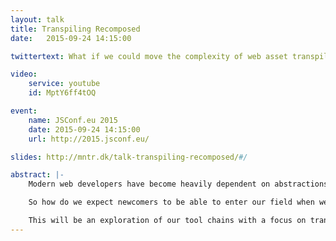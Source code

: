 ```yaml
---
layout: talk
title: Transpiling Recomposed
date:   2015-09-24 14:15:00

twittertext: What if we could move the complexity of web asset transpilers from our build systems to a filesystem?

video:
    service: youtube
    id: MptY6ff4tOQ

event:
    name: JSConf.eu 2015
    date: 2015-09-24 14:15:00
    url: http://2015.jsconf.eu/

slides: http://mntr.dk/talk-transpiling-recomposed/#/

abstract: |-
    Modern web developers have become heavily dependent on abstractions like jade, sass or ES6. These are powerful tools, but to themselves require new abstractions, wrappers and runners. The rate at which new tools, workflows and even languages are appearing is staggering. Each iteration adds more complexity and less interoperability.

    So how do we expect newcomers to be able to enter our field when we can hardly keep up ourself?

    This will be an exploration of our tool chains with a focus on transpilers. The mission: To identify moving parts, recompose and simplify for the good of the current and future generation of developers.
---
```

